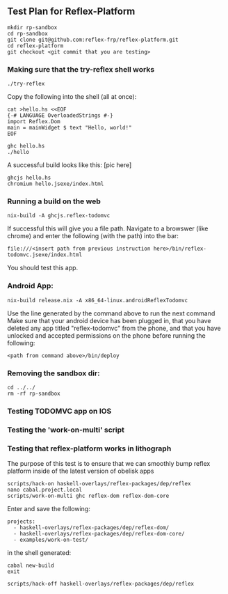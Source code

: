 ## Test Plan for Reflex-Platform
```
mkdir rp-sandbox
cd rp-sandbox
git clone git@github.com:reflex-frp/reflex-platform.git
cd reflex-platform
git checkout <git commit that you are testing>
```
### Making sure that the try-reflex shell works
```
./try-reflex
```
Copy the following into the shell (all at once):
```
cat >hello.hs <<EOF
{-# LANGUAGE OverloadedStrings #-}
import Reflex.Dom
main = mainWidget $ text "Hello, world!"
EOF
```
```
ghc hello.hs
./hello
```
A successful build looks like this:
[pic here]

```
ghcjs hello.hs
chromium hello.jsexe/index.html
```

### Running a build on the web
```
nix-build -A ghcjs.reflex-todomvc
```
If successful this will give you a file path. Navigate to a browswer (like chrome) and enter the following (with the path) into the bar:
```
file:///<insert path from previous instruction here>/bin/reflex-todomvc.jsexe/index.html
```
You should test this app. 

### Android App:
```
nix-build release.nix -A x86_64-linux.androidReflexTodomvc
```
Use the line generated by the command above to run the next command
Make sure that your android device has been plugged in, that you have deleted any app titled "reflex-todomvc" from the phone, and that you have unlocked and accepted permissions on the phone before running the following:
```
<path from command above>/bin/deploy
```

### Removing the sandbox dir:
```
cd ../../
rm -rf rp-sandbox
```


### Testing TODOMVC app on IOS

### Testing the 'work-on-multi' script

### Testing that reflex-platform works in lithograph
The purpose of this test is to ensure that we can smoothly bump reflex platform inside of the latest version of obelisk apps 

```
scripts/hack-on haskell-overlays/reflex-packages/dep/reflex
nano cabal.project.local
scripts/work-on-multi ghc reflex-dom reflex-dom-core
```
Enter and save the following:
```
projects:
  - haskell-overlays/reflex-packages/dep/reflex-dom/
  - haskell-overlays/reflex-packages/dep/reflex-dom-core/
  - examples/work-on-test/
```
in the shell generated:
```
cabal new-build
exit
```
```
scripts/hack-off haskell-overlays/reflex-packages/dep/reflex
```


